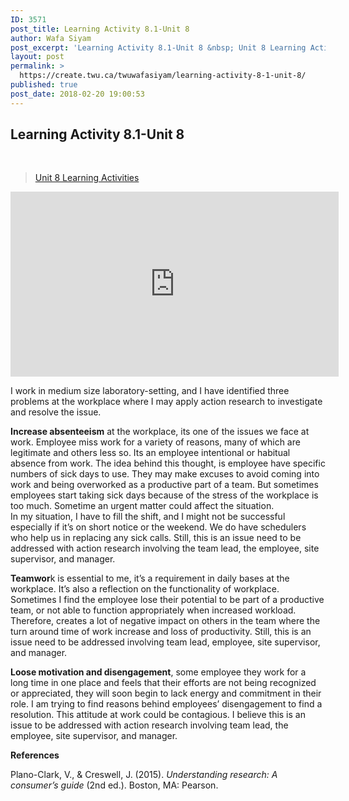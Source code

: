 ```yaml
---
ID: 3571
post_title: Learning Activity 8.1-Unit 8
author: Wafa Siyam
post_excerpt: 'Learning Activity 8.1-Unit 8 &nbsp; Unit 8 Learning Activities I work in medium size laboratory-setting, and I have identified three problems at the workplace where I may apply action research to investigate and resolve the issue. Increase absenteeism at the workplace, its one of the issues we face at work. Employee miss work for a &hellip; <p><a href="https://create.twu.ca/twuwafasiyam/learning-activity-8-1-unit-8/">Continue reading<span> "Learning Activity 8.1-Unit 8"</span></a></p>'
layout: post
permalink: >
  https://create.twu.ca/twuwafasiyam/learning-activity-8-1-unit-8/
published: true
post_date: 2018-02-20 19:00:53
---
```

<h2><strong>Learning Activity 8.1-Unit 8</strong></h2>

&nbsp;

<blockquote class="wp-embedded-content" data-secret="KXHikWBkRB"><a href="https://create.twu.ca/ldrs591-sp18/unit-8-learning-activities/">Unit 8 Learning Activities</a></p></blockquote>



<iframe class="wp-embedded-content" sandbox="allow-scripts" security="restricted" src="https://create.twu.ca/ldrs591-sp18/unit-8-learning-activities/embed/#?secret=KXHikWBkRB" data-secret="KXHikWBkRB" width="525" height="296" title="&#8220;Unit 8 Learning Activities&#8221; &#8212; Leadership 591: Scholarly Inquiry" frameborder="0" marginwidth="0" marginheight="0" scrolling="no"></iframe>

I work in medium size laboratory-setting, and I have identified three problems at the workplace where I may apply action research to investigate and resolve the issue.

<strong>Increase absenteeism</strong> at the workplace, its one of the issues we face at work. Employee miss work for a variety of reasons, many of which are legitimate and others less so. Its an employee intentional or habitual absence from work. The idea behind this thought, is employee have specific numbers of sick days to use. They may make excuses to avoid coming into work and being overworked as a productive part of a team. But sometimes employees start taking sick days because of the stress of the workplace is too much. Sometime an urgent matter could affect the situation.<br />
In my situation, I have to fill the shift, and I might not be successful especially if it&#8217;s on short notice or the weekend. We do have schedulers who help us in replacing any sick calls. Still, this is an issue need to be addressed with action research involving the team lead, the employee, site supervisor, and manager.

<strong>Teamwor</strong>k is essential to me, it’s a requirement in daily bases at the workplace. It&#8217;s also a reflection on the functionality of workplace. Sometimes I find the employee lose their potential to be part of a productive team, or not able to function appropriately when increased workload. Therefore, creates a lot of negative impact on others in the team where the turn around time of work increase and loss of productivity. Still, this is an issue need to be addressed involving team lead, employee, site supervisor, and manager.

<strong>Loose motivation and disengagement</strong>, some employee they work for a long time in one place and feels that their efforts are not being recognized or appreciated, they will soon begin to lack energy and commitment in their role. I am trying to find reasons behind employees’ disengagement to find a resolution. This attitude at work could be contagious. I believe this is an issue to be addressed with action research involving team lead, the employee, site supervisor, and manager.

<strong>References</strong>

Plano-Clark, V., &amp; Creswell, J. (2015). <em>Understanding research: A consumer’s guide</em> (2nd ed.). Boston, MA: Pearson.
